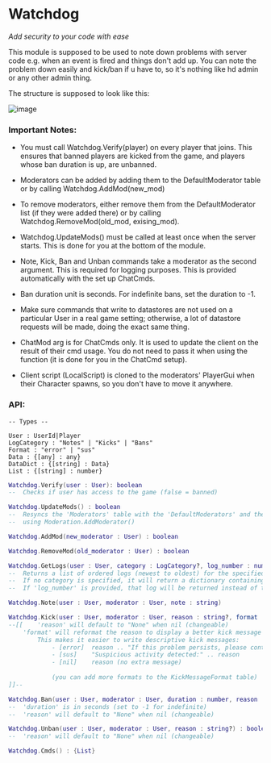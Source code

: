 # Watchdog
*Add security to your code with ease*

This module is supposed to be used to note down problems with server code e.g. when an event is fired and things don't add up.
You can note the problem down easily and kick/ban if u have to, so it's nothing like hd admin or any other admin thing.

The structure is supposed to look like this:

![image](https://user-images.githubusercontent.com/87611306/193459510-aec52dc0-404e-4542-a3b2-871d2e6c1226.png)

### Important Notes:
- You must call Watchdog.Verify(player) on every player that joins. This ensures that banned players are kicked from the game, and players whose ban duration is up, are unbanned.

- Moderators can be added by adding them to the DefaultModerator table or by calling Watchdog.AddMod(new_mod)
			
- To remove moderators, either remove them from the DefaultModerator list (if they were added there) or by calling Watchdog.RemoveMod(old_mod, exising_mod).
				
- Watchdog.UpdateMods() must be called at least once when the server starts. This is done for you at the bottom of the module.

- Note, Kick, Ban and Unban commands take a moderator as the second argument. This is required for logging purposes. This is provided automatically with the set up ChatCmds.
	
- Ban duration unit is seconds. For indefinite bans, set the duration to -1.
	
- Make sure commands that write to datastores are not used on a particular User in a real game setting; otherwise, a lot of datastore requests will be made, doing the exact same thing.
			
- ChatMod arg is for ChatCmds only. It is used to update the client on the result of their cmd usage. You do not need to pass it when using the function (it is done for you in the ChatCmd setup).

- Client script (LocalScript) is cloned to the moderators' PlayerGui when their Character spawns, so you don't have to move it anywhere.
### API:

```
-- Types --

User : UserId|Player
LogCategory : "Notes" | "Kicks" | "Bans"
Format : "error" | "sus"
Data : {[any] : any}
DataDict : {[string] : Data}
List : {[string] : number}
```

```lua
Watchdog.Verify(user : User): boolean
--	Checks if user has access to the game (false = banned)
```

```lua
Watchdog.UpdateMods() : boolean
--	Resyncs the 'Moderators' table with the 'DefaultModerators' and the moderators added 
--	using Moderation.AddModerator()
```

```lua
Watchdog.AddMod(new_moderator : User) : boolean
```

```lua
Watchdog.RemoveMod(old_moderator : User) : boolean
```

```lua
Watchdog.GetLogs(user : User, category : LogCategory?, log_number : number?) : (Data | DataDict)?
--	Returns a list of ordered logs (newest to oldest) for the specified category.
--	If no category is specified, it will return a dictionary containing all ordered logs.
--	If 'log_number' is provided, that log will be returned instead of the whole log list.
```

```lua
Watchdog.Note(user : User, moderator : User, note : string)
```

```lua
Watchdog.Kick(user : User, moderator : User, reason : string?, format : string?) : boolean
--[[	'reason' will default to "None" when nil (changeable)
	'format' will reformat the reason to display a better kick message to the player.
		This makes it easier to write descriptive kick messages:
			- [error]  reason .. "If this problem persists, please contact support."
			- [sus]    "Suspicious activity detected:" .. reason
			- [nil]    reason (no extra message)
							
			(you can add more formats to the KickMessageFormat table)
]]--
```

```lua
Watchdog.Ban(user : User, moderator : User, duration : number, reason : string?) : boolean
--	'duration' is in seconds (set to -1 for indefinite)
--	'reason' will default to "None" when nil (changeable)
```

```lua
Watchdog.Unban(user : User, moderator : User, reason : string?) : boolean
--	'reason' will default to "None" when nil (changeable)
```

```lua
Watchdog.Cmds() : {List}
```
